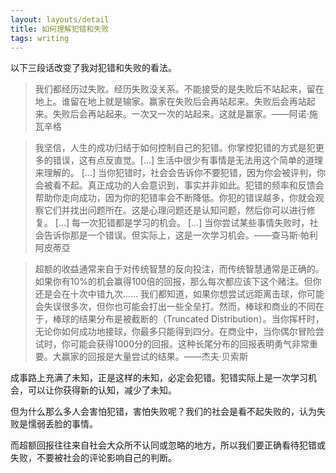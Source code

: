 ```yaml
---
layout: layouts/detail
title: 如何理解犯错和失败
tags: writing
---
```

以下三段话改变了我对犯错和失败的看法。

> 我们都经历过失败。经历失败没关系。不能接受的是失败后不站起来，留在地上。谁留在地上就是输家。赢家在失败后会再站起来。失败后会再站起来。失败后会再站起来。一次又一次的站起来。这就是赢家。——阿诺·施瓦辛格
> 

> 我坚信，人生的成功归结于如何控制自己的犯错。你掌控犯错的方式是犯更多的错误，这有点反直觉。[…] 生活中很少有事情是无法用这个简单的道理来理解的。 [...] 当你犯错时，社会会告诉你不要犯错，因为你会被评判，你会被看不起。真正成功的人会意识到，事实并非如此。犯错的频率和反馈会帮助你走向成功，因为你的犯错率会不断降低。你犯的错误越多，你就会观察它们并找出问题所在。这是心理问题还是认知问题，然后你可以进行修复。 […] 每一次犯错都是学习的机会。 […] 当你尝试某些事情失败时，社会告诉你那是一个错误。但实际上，这是一次学习机会。——查马斯·帕利阿皮蒂亞
> 

> 超额的收益通常来自于对传统智慧的反向投注，而传统智慧通常是正确的。如果你有10%的机会赢得100倍的回报，那么每次都应该下这个赌注。但你还是会在十次中错九次…… 我们都知道，如果你想尝试远距离击球，你可能会失误很多次，但你也可能会打出一些全垒打。然而，棒球和商业的不同在于，棒球的结果分布是被截断的（Truncated Distribution）。当你挥杆时，无论你如何成功地接球，你最多只能得到四分。在商业中，当你偶尔冒险尝试时，你可能会获得1000分的回报。这种长尾分布的回报表明勇气非常重要。大赢家的回报是大量尝试的结果。——杰夫·贝索斯
> 

成事路上充满了未知，正是这样的未知，必定会犯错。犯错实际上是一次学习机会，可以让你获得新的认知，减少了未知。

但为什么那么多人会害怕犯错，害怕失败呢？我们的社会是看不起失败的，认为失败是懦弱丢脸的事情。

而超额回报往往来自社会大众所不认同或忽略的地方，所以我们要正确看待犯错或失败，不要被社会的评论影响自己的判断。